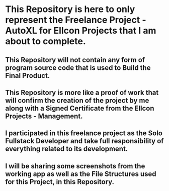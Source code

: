 # This Repository is here to only represent the Freelance Project - AutoXL for Ellcon Projects that I am about to complete.
## This Repository will not contain any form of program source code that is used to Build the Final Product.
## This Repository is more like a proof of work that will confirm the creation of the project by me along with a Signed Certificate from the Ellcon Projects - Management.
## I participated in this freelance project as the Solo Fullstack Developer and take full responsibility of everything related to its development.
## I will be sharing some screenshots from the working app as well as the File Structures used for this Project, in this Repository.
